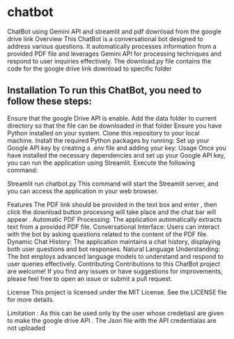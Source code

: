 # chatbot
ChatBot using Gemini API and streamlit and pdf download from the google drive link
Overview
This ChatBot is a conversational bot designed to address various questions. It automatically processes information from a provided PDF file and leverages Gemini API for processing techniques and respond to user inquiries effectively.
The download.py file contains the code for the google drive link download to specific folder 

## Installation To run this ChatBot, you need to follow these steps:
Ensure that the google Drive API is enable.
Add the data folder to current directory so that the file can be downloaded in that folder 
Ensure you have Python installed on your system.
Clone this repository to your local machine.
Install the required Python packages by running:
Set up your Google API key by creating a .env file and adding your key:
Usage
Once you have installed the necessary dependencies and set up your Google API key, you can run the application using Streamlit. Execute the following command:

Streamlit run chatbot.py
This command will start the Streamlit server, and you can access the application in your web browser.

Features
The PDF link should be provided in the text box and enter , then click the  download button  processng will take place and the chat bar will appear .
Automatic PDF Processing: The application automatically extracts text from a provided PDF file.
Conversational Interface: Users can interact with the bot by asking questions related to the content of the PDF file.
Dynamic Chat History: The application maintains a chat history, displaying both user questions and bot responses.
Natural Language Understanding: The bot employs advanced language models to understand and respond to user queries effectively.
Contributing
Contributions to this ChatBot project are welcome! If you find any issues or have suggestions for improvements, please feel free to open an issue or submit a pull request.

License
This project is licensed under the MIT License. See the LICENSE file for more details.

Limitation :
As this can be used only by the user whose credetiasl are given to make the google drive API .
The Json file with the API credentialas are not uploaded
